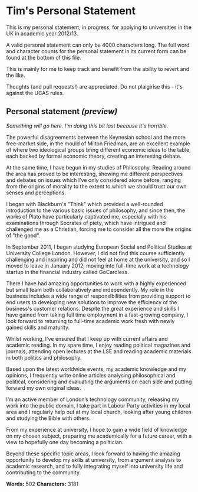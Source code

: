 # Tim's Personal Statement

This is my personal statement, in progress, for applying to universities in the UK in academic year 2012/13.

A valid personal statement can only be 4000 characters long. The full word and character counts for the personal statement in its current form can be found at the bottom of this file.

This is mainly for me to keep track and benefit from the ability to revert and the like.

Thoughts (and pull requests!) are appreciated. Do not plaigirise this - it's against the UCAS rules.

## Personal statement *(preview)*


*Something will go here. I'm doing this bit last because it's horrible.*

The powerful disagreements between the Keynesian school and the more free-market side, in the mould of Milton Friedman, are an excellent example of where two ideological groups bring different economic ideas to the table, each backed by formal economic theory, creating an interesting debate.

At the same time, I have begun in my studies of Philosophy. Reading around the area has proved to be interesting, showing me different perspectives and debates on issues which I’ve only considered alone before, ranging from the origins of morality to the extent to which we should trust our own senses and perceptions. 

I began with Blackburn's "Think" which provided a well-rounded introduction to the various basic issues of philosophy, and since then, the works of Plato have particularly captivated me, especially with his examinations through Socrates of piety, which have intrigued and challenged me as a Christian, forcing me to consider all the more the origins of "the good".

In September 2011, I began studying European Social and Political Studies at University College London. However, I did not find this course sufficiently challenging and inspiring and did not feel at home at the university, and so I moved to leave in January 2012, moving into full-time work at a technology startup in the financial industry called GoCardless. 

There I have had amazing opportunities to work with a highly experienced but small team both collaboratively and independently. My role in the business includes a wide range of responsibilities from providing support to end users to developing new solutions to improve the efficiency of the business's customer relations. Despite the great experience and skills I have gained from taking full time employment in a fast-growing company, I look forward to returning to full-time academic work fresh with newly gained skills and maturity.

Whilst working, I've ensured that I keep up with current affairs and academic reading. In my spare time, I enjoy reading political magazines and journals, attending open lectures at the LSE and reading academic materials in both politics and philosophy. 

Based upon the latest worldwide events, my academic knowledge and my opinions, I frequently write online articles analysing philosophical and political, considering and evaluating the arguments on each side and putting forward my own original ideas. 

I’m an active member of London’s technology community, releasing my work into the public domain, I take part in Labour Party activities in my local area and I regularly help out at my local church, looking after young children and studying the Bible with others.

From my experience at university, I hope to gain a wide field of knowledge on my chosen subject, preparing me academically for a future career, with a view to hopefully one day becoming a politician. 

Beyond these specific topic areas, I look forward to having the amazing opportunity to develop my skills at university, from argument analysis to academic research, and to fully integrating myself into university life and contributing to the community.



__Words:__ 502
__Characters:__ 3181